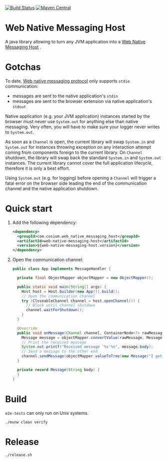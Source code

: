 [![Build Status](https://github.com/Cosium/web-native-messaging-host/actions/workflows/ci.yml/badge.svg)](https://github.com/Cosium/web-native-messaging-host/actions/workflows/ci.yml)
[![Maven Central](https://img.shields.io/maven-central/v/com.cosium.web_native_messaging_host/web-native-messaging-host.svg)](https://search.maven.org/#search%7Cgav%7C1%7Cg%3A%22com.cosium.web_native_messaging_host%22%20AND%20a%3A%22web-native-messaging-host%22)

# Web Native Messaging Host

A java library allowing to turn any JVM application into a [Web Native Messaging Host](https://developer.mozilla.org/en-US/docs/Mozilla/Add-ons/WebExtensions/Native_messaging) .

# Gotchas

To date, [Web native messaging protocol](https://developer.mozilla.org/en-US/docs/Mozilla/Add-ons/WebExtensions/Native_messaging) only supports `stdio` communication:
- messages are sent to the native application's `stdin`  
- messages are sent to the browser extension via native application's `stdout`

Native application (e.g. your JVM application) instances started by the browser must never use `System.out` for anything else than native messaging. Very often, you will have to make sure your logger never writes to `System.out`.

As soon as a `Channel` is open, the current library will swap `System.in` and `System.out` for instances throwing exception on any interaction attempt coming from components foreign to the current library. On `Channel` shutdown, the library will swap back the standard `System.in` and `System.out` instances. The current library cannot cover the full application lifecycle, therefore it is only a best effort.

Using `System.out` (e.g. for logging) before opening a `Channel` will trigger a fatal error on the browser side leading the end of the communication channel and the native application shutdown.

# Quick start

1. Add the following dependency:
    ```xml
    <dependency>
      <groupId>com.cosium.web_native_messaging_host</groupId>
      <artifactId>web-native-messaging-host</artifactId>
      <version>${web-native-messaging-host.version}</version>
    </dependency>
    ```
2. Open the communication channel:
    ```java
    public class App implements MessageHandler {
   
      private final ObjectMapper objectMapper = new ObjectMapper();

      public static void main(String[] args) {
        Host host = Host.builder(new App()).build();
        // Open the communication channel
        try (CloseableChannel channel = host.openChannel()) {
          // Block until channel shutdown
          channel.waitForShutdown();
        }
      }
    
      @Override
      public void onMessage(Channel channel, ContainerNode<?> rawMessage) {
        Message message = objectMapper.convertValue(rawMessage, Message.class);
        // Print the received message
        System.out.printf("Received message '%s'%n", message.body);
        // Send a message to the other end
        channel.sendMessage(objectMapper.valueToTree(new Message("I got your message")));
      }
   
      private record Message(String body) {
      } 
    }
    ```

# Build

`e2e-tests` can only run on Unix systems.

```shell
./mvnw clean verify
```

# Release

```shell
./release.sh
```
